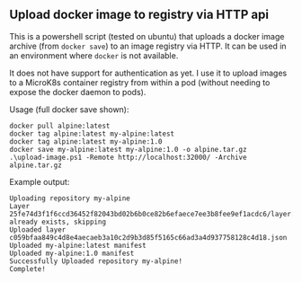 ## Upload docker image to registry via HTTP api

This is a powershell script (tested on ubuntu) that uploads a docker image archive (from `docker save`) to an image registry via HTTP. It can be used in an environment where `docker` is not available. 

It does not have support for authentication as yet. I use it to upload images to a MicroK8s container registry from within a pod (without needing to expose the docker daemon to pods). 

Usage (full docker save shown): 
```
docker pull alpine:latest
docker tag alpine:latest my-alpine:latest
docker tag alpine:latest my-alpine:1.0
docker save my-alpine:latest my-alpine:1.0 -o alpine.tar.gz
.\upload-image.ps1 -Remote http://localhost:32000/ -Archive alpine.tar.gz
```

Example output:
```
Uploading repository my-alpine
Layer 25fe74d3f1f6ccd36452f82043bd02b6b0ce82b6efaece7ee3b8fee9ef1acdc6/layer.tar already exists, skipping
Uploaded layer c059bfaa849c4d8e4aecaeb3a10c2d9b3d85f5165c66ad3a4d937758128c4d18.json
Uploaded my-alpine:latest manifest
Uploaded my-alpine:1.0 manifest
Successfully Uploaded repository my-alpine!
Complete!